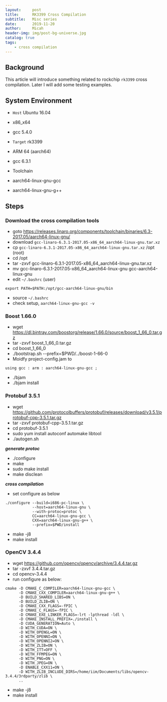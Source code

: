 ```yaml
---
layout:     post
title:      RK3399 Cross Compilation
subtitle:   Misc series
date:       2019-11-20
author:     Micah
header-img: img/post-bg-universe.jpg
catalog: true
tags:
    - cross compilation
---
```


## Background

This article will introduce something related to rockchip `rk3399` cross compilation. Later I will add some testing examples.


## System Environment
* `Host` Ubuntu 16.04 
* x86_x64
* gcc 5.4.0

* `Target` rk3399
* ARM 64 (aarch64)
* gcc 6.3.1

* Toolchain 
* aarch64-linux-gnu-gcc 
* aarch64-linux-gnu-g++


## Steps

### Download the cross compilation tools
* goto https://releases.linaro.org/components/toolchain/binaries/6.3-2017.05/aarch64-linux-gnu/
* download `gcc-linaro-6.3.1-2017.05-x86_64_aarch64-linux-gnu.tar.xz`
* cp `gcc-linaro-6.3.1-2017.05-x86_64_aarch64-linux-gnu.tar.xz` /opt (root)
* cd /opt
* tar -zxvf gcc-linaro-6.3.1-2017.05-x86_64_aarch64-linux-gnu.tar.xz
* mv gcc-linaro-6.3.1-2017.05-x86_64_aarch64-linux-gnu gcc-aarch64-linux-gnu
* edit `~/.bashrc` (user)

```
export PATH=$PATH:/opt/gcc-aarch64-linux-gnu/bin
```

* source `~/.bashrc`
* check setup, `aarch64-linux-gnu-gcc -v`



### Boost 1.66.0
* wget https://dl.bintray.com/boostorg/release/1.66.0/source/boost_1_66_0.tar.gz
* tar -zxvf boost_1_66_0.tar.gz
* cd boost_1_66_0
* ./bootstrap.sh --prefix=$PWD/../boost-1-66-0
* Moidfy project-config.jam to

```
using gcc : arm : aarch64-linux-gnu-gcc ;
```

* ./bjam
* ./bjam install

### Protobuf 3.5.1
* wget https://github.com/protocolbuffers/protobuf/releases/download/v3.5.1/protobuf-cpp-3.5.1.tar.gz
* tar -zxvf protobuf-cpp-3.5.1.tar.gz
* cd protobuf-3.5.1
* sudo yum install autoconf automake libtool
* ./autogen.sh

***generate protoc***
* ./configure
* make
* sudo make install
* make disclean

***cross compilation***
* set configure as below

```
./configure --build=i686-pc-linux \
            --host=aarch64-linux-gnu \
            --with-protoc=protoc \
            CC=aarch64-linux-gnu-gcc \
            CXX=aarch64-linux-gnu-g++ \
            --prefix=$PWD/install
```

* make -j8
* make install

### OpenCV 3.4.4
* wget https://github.com/opencv/opencv/archive/3.4.4.tar.gz
* tar -zxvf 3.4.4.tar.gz
* cd opencv-3.4.4
* run configure as below:

```
cmake -D CMAKE_C_COMPILER=aarch64-linux-gnu-gcc \
      -D CMAKE_CXX_COMPILER=aarch64-linux-gnu-g++ \
      -D BUILD_SHARED_LIBS=ON \
      -D BUILD_ZLIB=ON \
      -D CMAKE_CXX_FLAGS=-fPIC \
      -D CMAKE_C_FLAGS=-fPIC \
      -D CMAKE_EXE_LINKER_FLAGS=-lrt -lpthread -ldl \
      -D CMAKE_INSTALL_PREFIX=./install \
      -D CUDA_GENERATION=Auto \
      -D WITH_CUDA=ON \
      -D WITH_OPENGL=ON \
      -D WITH_OPENNI=ON \
      -D WITH_OPENNI2=ON \
      -D WITH_ZLIB=ON \
      -D WITH_ITT=OFF \
      -D WITH_FFMPEG=ON \
      -D WITH_PNG=ON \
      -D WITH_JPEG=ON \
      -D ENABLE_CXX11=ON \
      -D WITH_ZLIB_INCLUDE_DIRS=/home/iim/Documents/libs/opencv-3.4.4/3rdparty/zlib \
      ..
```

* make -j8
* make install